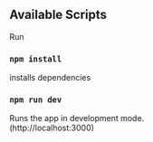 ## Available Scripts

Run

### `npm install`

installs dependencies<br>

### `npm run dev`

Runs the app in development mode.<br>
(http://localhost:3000)
